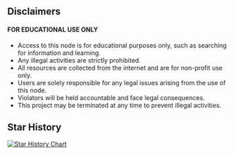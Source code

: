## Disclaimers
#### FOR EDUCATIONAL USE ONLY

- Access to this node is for educational purposes only, such as searching for information and learning.
- Any illegal activities are strictly prohibited.
- All resources are collected from the internet and are for non-profit use only.
- Users are solely responsible for any legal issues arising from the use of this node.
- Violators will be held accountable and face legal consequences.
- This project may be terminated at any time to prevent illegal activities.

## Star History
<a href="https://star-history.com/#ok1991/Xray-CheckProxies">
  <picture>
    <source media="(prefers-color-scheme: dark)" srcset="https://api.star-history.com/svg?repos=ok1991/Xray-CheckProxies&theme=dark" />
    <source media="(prefers-color-scheme: light)" srcset="https://api.star-history.com/svg?repos=ok1991/Xray-CheckProxies" />
    <img alt="Star History Chart" src="https://api.star-history.com/svg?repos=ok1991/Xray-CheckProxies" />
  </picture>
</a>
